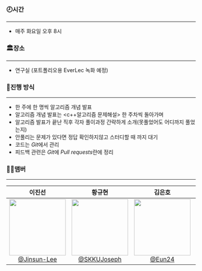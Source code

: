 ### 🕗시간
---
- 매주 화요일 오후 8시


### 🏛장소
---
- 연구실 (포트폴리오용 EverLec 녹화 예정)

  
### 💬진행 방식
---
- 한 주에 한 명씩 알고리즘 개념 발표
- 알고리즘 개념 발표는 <c++알고리즘 문제해설> 한 주차씩 돌아가며
- 알고리즘 발표가 끝난 직후 각자 풀이과정 간략하게 소개(못풀었어도 어디까지 풀었는지)
- 안풀리는 문제가 있다면 정답 확인하지않고 스터디할 때 까지 대기
- 코드는 *Git*에서 관리
- 피드백 관련은 *Git*에 *Pull requests*란에 정리








### 👩‍💻맴버
---
| **이진선** | **황규현** | **김은호** | **최영광** | **서영훈** |
| :------: |  :------: | :------: | :------: | :------: |
| [<img src="https://avatars.githubusercontent.com/u/68187536?v=4" height=150 width=150> <br/> @Jinsun-Lee](https://github.com/Jinsun-Lee) | [<img src="https://avatars.githubusercontent.com/u/67425558?v=4" height=150 width=150> <br/> @SKKUJoseph](https://github.com/SKKUJoseph) | [<img src="https://avatars.githubusercontent.com/u/159022033?v=4" height=150 width=150> <br/> @Eun24](https://github.com/Jinsun-Lee) | [<img src="https://avatars.githubusercontent.com/u/98069142?v=4" height=150 width=150> <br/> @yeonggwangchoi](https://github.com/yeonggwangchoi) | [<img src="https://avatars.githubusercontent.com/u/79200729?v=4" height=150 width=150> <br/> @yhoons](https://github.com/yhoons) |


